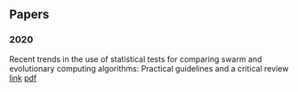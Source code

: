 ## Papers
### 2020
Recent trends in the use of statistical tests for comparing swarm and evolutionary computing algorithms: Practical guidelines and a critical review [link](https://www.sciencedirect.com/science/article/abs/pii/S2210650219302639) [pdf](https://arxiv.org/pdf/2002.09227)  